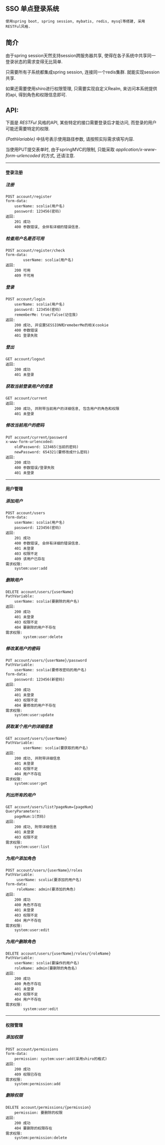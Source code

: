 ## SSO 单点登录系统

    使用spring boot, spring session, mybatis, redis, mysql等搭建, 采用RESTFul风格.

## 简介

由于spring session天然支持session跨服务器共享, 使得在各子系统中共享同一登录状态的需求变得无比简单.

只需要所有子系统都集成spring session, 连接同一个redis集群. 就能实现session共享.

如果还需要使用shiro进行权限管理, 只需要实现自定义Realm, 来访问本系统提供的api, 得到角色和权限信息即可.

## API:

下面是 *RESTFul* 风格的API, 某些特定的接口需要登录后才能访问, 而登录的用户可能还需要特定的权限.

*{PathVariable}* 中括号表示使用路径参数, 请按照实际需求填写内容.

当使用PUT提交表单时, 由于springMVC的限制, 只能采取 *application/x-www-form-urlencoded* 的方式, 还请注意.

- - -

#### 登录注册

##### 注册
    POST account/register
    form-data:
        userName: scolia(用户名)
        password: 123456(密码)
    返回:
        201 成功
        400 参数错误, 会伴有详细的错误信息.
        
##### 检查用户名是否可用
    POST account/register/check
    form-data:
            userName: scolia(用户名)
    返回:
        200 可用
        409 不可用

##### 登录
    POST account/login
        userName: scolia(用户名)
        password: 123456(密码)
        rememberMe: true/false(记住我)
    返回:
        200 成功, 并设置SESSION和remeberMe的相关cookie
        400 参数错误
        401 登录失败
        
##### 登出
    GET account/logout
    返回:
        200 成功
        401 未登录
        
##### 获取当前登录用户的信息
    GET account/current
    返回:
        200 成功, 并附带当前用户的详细信息, 包含用户的角色和权限
        401 未登录

##### 修改当前用户的密码
    PUT account/current/password
    x-www-form-urlencoded:
        oldPassword: 123465(当前的密码)
        newPassword: 654321(要修改成什么密码)
    返回:
        200 成功
        400 参数错误/登录失败
        401 未登录

- - -

#### 用户管理

##### 添加用户
    POST account/users
    form-data:
        userName: scolia(用户名)
        password: 123456(密码)
    返回:
        201 成功
        400 参数错误, 会伴有详细的错误信息.
        401 未登录
        403 权限不足
        409 该用户已存在
    需求权限:
        system:user:add

##### 删除用户
    DELETE account/users/{userName}
    PathVariable:
        userName: scolia(要删除的用户名)
    返回:
        200 成功
        401 未登录
        403 权限不足
        404 要删除的用户不存在
    需求权限:
            system:user:delete

##### 修改某用户的密码
    PUT account/users/{userName}/password
    PathVariable:
        userName: scolia(要修改密码的用户名)
    form-data:
        password: 123456(新密码)
    返回:
        200 成功
        401 未登录
        403 权限不足
        404 要修改的用户不存在
    需求权限:
        system:user:update

##### 获取某个用户的详细信息
    GET account/users/{userName}
    PathVariable:
            userName: scolia(要获取的用户名)
    返回:
        200 成功, 并附带详细信息
        401 未登录
        403 权限不足
        404 用户不存在
    需求权限:
        system:user:get

##### 列出所有的用户
    GET account/users/list?pageNum={pageNum}
    QueryParameters:
        pageNum:1(页码)
    返回:
        200 成功, 附带详细信息
        401 未登录
        403 权限不足
    需求权限:
        system:user:list

##### 为用户添加角色
    POST account/users/{userName}/roles
    PathVariable:
         userName: scolia(要添加的用户名)
    form-data:
         roleName: admin(要添加的角色)
    返回:
        200 成功
        400 角色不存在
        401 未登录
        403 权限不足
        404 用户不存在
    需求权限:
        system:user:edit

##### 为用户删除角色
    DELETE account/users/{userName}/roles/{roleName}
    PathVariable:
        userName: scolia(要操作的用户名)
        roleName: admin(要删除的角色名)
    返回:
        200 成功
        400 角色不存在
        401 未登录
        403 权限不足
        404 用户不存在
    需求权限:
            system:user:edit

- - -

#### 权限管理

##### 添加权限
    POST account/permissions
    form-data: 
        permission: system:user:add(采用shiro的格式)
    返回:
        200 成功
        409 权限已存在
    需求权限:
        system:permission:add
    
#####  删除权限
    DELETE account/permissions/{permission}
        permission: 要删除的权限
    返回:
        200 成功
        404 要删除的权限存在
    需求权限:
        system:permission:delete